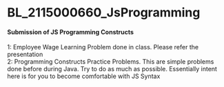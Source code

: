 # BL_2115000660_JsProgramming

<h4>Submission of JS Programming Constructs</h4>
1: Employee Wage Learning Problem done in class. Please refer the presentation<br>
2: Programming Constructs Practice Problems. This are simple problems done before during Java. Try to do as much as possible. Essentially intent here is for you to become comfortable with JS Syntax<br>